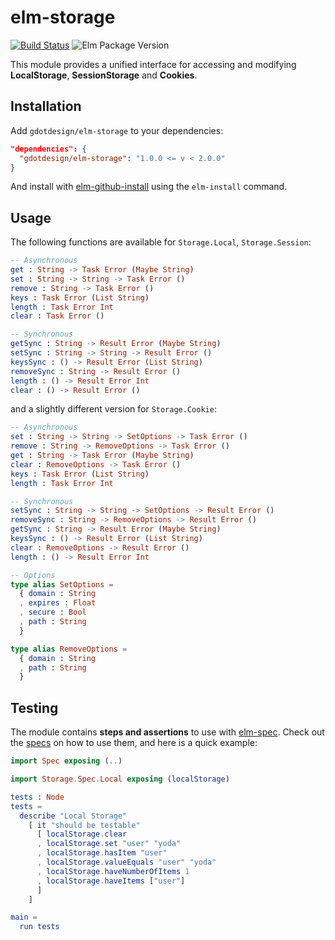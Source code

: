 # elm-storage
[![Build Status](https://travis-ci.org/gdotdesign/elm-storage.svg?branch=master)](https://travis-ci.org/gdotdesign/elm-storage)
![Elm Package Version](https://img.shields.io/badge/elm%20package-1.0.0-brightgreen.svg)

This module provides a unified interface for accessing and modifying
**LocalStorage**, **SessionStorage** and **Cookies**.

## Installation
Add `gdotdesign/elm-storage` to your dependencies:

```json
"dependencies": {
  "gdotdesign/elm-storage": "1.0.0 <= v < 2.0.0"
}
```

And install with [elm-github-install](https://github.com/gdotdesign/elm-github-install) using the `elm-install` command.

## Usage
The following functions are available for `Storage.Local`, `Storage.Session`:

```elm
-- Asynchronous
get : String -> Task Error (Maybe String)
set : String -> String -> Task Error ()
remove : String -> Task Error ()
keys : Task Error (List String)
length : Task Error Int
clear : Task Error ()

-- Synchronous
getSync : String -> Result Error (Maybe String)
setSync : String -> String -> Result Error ()
keysSync : () -> Result Error (List String)
removeSync : String -> Result Error ()
length : () -> Result Error Int
clear : () -> Result Error ()
```

and a slightly different version for `Storage.Cookie`:

```elm
-- Asynchronous
set : String -> String -> SetOptions -> Task Error ()
remove : String -> RemoveOptions -> Task Error ()
get : String -> Task Error (Maybe String)
clear : RemoveOptions -> Task Error ()
keys : Task Error (List String)
length : Task Error Int

-- Synchronous
setSync : String -> String -> SetOptions -> Result Error ()
removeSync : String -> RemoveOptions -> Result Error ()
getSync : String -> Result Error (Maybe String)
keysSync : () -> Result Error (List String)
clear : RemoveOptions -> Result Error ()
length : () -> Result Error Int

-- Options
type alias SetOptions =
  { domain : String
  , expires : Float
  , secure : Bool
  , path : String
  }

type alias RemoveOptions =
  { domain : String
  , path : String
  }
```

## Testing
The module contains **steps and assertions** to use with [elm-spec](https://github.com/gdotdesign/elm-spec). Check out the [specs](spec) on how to use them, and here is a quick example:

```elm
import Spec exposing (..)

import Storage.Spec.Local exposing (localStorage)

tests : Node
tests =
  describe "Local Storage"
    [ it "should be testable"
      [ localStorage.clear
      , localStorage.set "user" "yoda"
      , localStorage.hasItem "user"
      , localStorage.valueEquals "user" "yoda"
      , localStorage.haveNumberOfItems 1
      , localStorage.haveItems ["user"]
      ]
    ]

main =
  run tests
```

